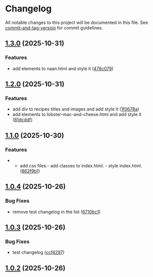# Changelog

All notable changes to this project will be documented in this file. See [commit-and-tag-version](https://github.com/absolute-version/commit-and-tag-version) for commit guidelines.

## [1.3.0](https://github.com/AzamAzis/odin-recipes/compare/v1.2.0...v1.3.0) (2025-10-31)


### Features

* add elements to naan.html and style it ([478c079](https://github.com/AzamAzis/odin-recipes/commit/478c0790c2b8d3612a474cdf3d8886681e278a2d))

## [1.2.0](https://github.com/AzamAzis/odin-recipes/compare/v1.1.0...v1.2.0) (2025-10-31)


### Features

* add div to recipes titles and images and add style it ([1f0678a](https://github.com/AzamAzis/odin-recipes/commit/1f0678aa8dc9142d1dadff1757467c70067a9672))
* add elements to lobster-mac-and-cheese.html and add style it ([81dcddf](https://github.com/AzamAzis/odin-recipes/commit/81dcddf5be7b16852b85ffca1dcf99e3c76d8326))

## [1.1.0](https://github.com/AzamAzis/odin-recipes/compare/v1.0.4...v1.1.0) (2025-10-30)


### Features

* - add css files.- add classes to index.html. - style index.html. ([862f9b1](https://github.com/AzamAzis/odin-recipes/commit/862f9b1e9e71db69dc2ac033cf6b3cd20e05e1ea))

## [1.0.4](https://github.com/AzamAzis/odin-recipes/compare/v1.0.3...v1.0.4) (2025-10-26)


### Bug Fixes

* remove test changelog in the list ([6710bc1](https://github.com/AzamAzis/odin-recipes/commit/6710bc1c4ebc497f98bdca5402d69c7c4af70826))

## [1.0.3](https://github.com/AzamAzis/odin-recipes/compare/v1.0.2...v1.0.3) (2025-10-26)


### Bug Fixes

* test changelog ([ccf4297](https://github.com/AzamAzis/odin-recipes/commit/ccf4297970904cab975e82443b39adefcf84d149))

## [1.0.2](https://github.com/AzamAzis/odin-recipes/compare/v1.0.1...v1.0.2) (2025-10-26)
